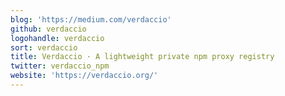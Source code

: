 ```yaml
---
blog: 'https://medium.com/verdaccio'
github: verdaccio
logohandle: verdaccio
sort: verdaccio
title: Verdaccio · A lightweight private npm proxy registry
twitter: verdaccio_npm
website: 'https://verdaccio.org/'
---
```

